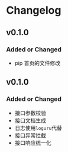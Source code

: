 # Changelog

## v0.1.0

### Added or Changed
- pip 首页的文件修改

## v0.1.0

### Added or Changed

- 接口参数校验
- 接口文档生成
- 日志使用`loguru`代替
- 接口异常拦截
- 接口响应统一化

